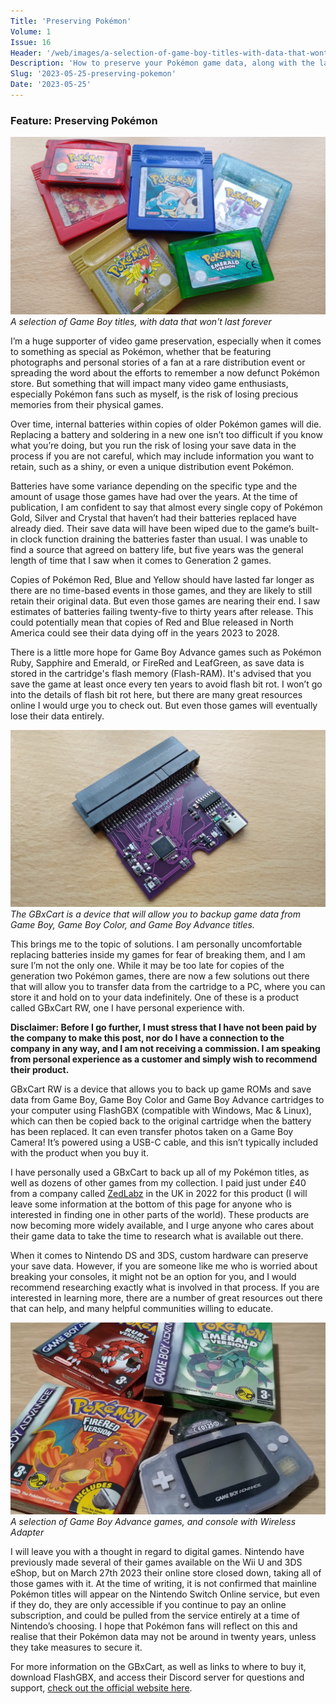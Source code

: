 ```yaml
---
Title: 'Preserving Pokémon'
Volume: 1
Issue: 16
Header: '/web/images/a-selection-of-game-boy-titles-with-data-that-wont-last-forever.jpeg'
Description: 'How to preserve your Pokémon game data, along with the latest Pokémon news, and a new addition to our mailbag!'
Slug: '2023-05-25-preserving-pokemon'
Date: '2023-05-25'
---
```

### Feature: Preserving Pokémon


[![A selection of Game Boy titles, with data that won't last forever](/web/images/a-selection-of-game-boy-titles-with-data-that-wont-last-forever.jpeg)](/web/images/a-selection-of-game-boy-titles-with-data-that-wont-last-forever.jpeg)*A selection of Game Boy titles, with data that won't last forever*



I’m a huge supporter of video game preservation, especially when it comes to something as special as Pokémon, whether that be featuring photographs and personal stories of a fan at a rare distribution event or spreading the word about the efforts to remember a now defunct Pokémon store. But something that will impact many video game enthusiasts, especially Pokémon fans such as myself, is the risk of losing precious memories from their physical games.

Over time, internal batteries within copies of older Pokémon games will die. Replacing a battery and soldering in a new one isn’t too difficult if you know what you’re doing, but you run the risk of losing your save data in the process if you are not careful, which may include information you want to retain, such as a shiny, or even a unique distribution event Pokémon. 

Batteries have some variance depending on the specific type and the amount of usage those games have had over the years. At the time of publication, I am confident to say that almost every single copy of Pokémon Gold, Silver and Crystal that haven’t had their batteries replaced have already died. Their save data will have been wiped due to the game’s built-in clock function draining the batteries faster than usual. I was unable to find a source that agreed on battery life, but five years was the general length of time that I saw when it comes to Generation 2 games.

Copies of Pokémon Red, Blue and Yellow should have lasted far longer as there are no time-based events in those games, and they are likely to still retain their original data. But even those games are nearing their end. I saw estimates of batteries failing twenty-five to thirty years after release. This could potentially mean that copies of Red and Blue released in North America could see their data dying off in the years 2023 to 2028.

There is a little more hope for Game Boy Advance games such as Pokémon Ruby, Sapphire and Emerald, or FireRed and LeafGreen, as save data is stored in the cartridge's flash memory (Flash-RAM). It's advised that you save the game at least once every ten years to avoid flash bit rot. I won’t go into the details of flash bit rot here, but there are many great resources online I would urge you to check out. But even those games will eventually lose their data entirely.



[![The GBxCart is a device that will allow you to backup game data from Game Boy, Game Boy Color, and Game Boy Advance titles.](/web/images/the-gbxcart-is-a-device-that-will-allow-you-to-backup-game-data-from-game-boy-game-boy-color-and-gam.jpeg)](/web/images/the-gbxcart-is-a-device-that-will-allow-you-to-backup-game-data-from-game-boy-game-boy-color-and-gam.jpeg)*The GBxCart is a device that will allow you to backup game data from Game Boy, Game Boy Color, and Game Boy Advance titles.*



This brings me to the topic of solutions. I am personally uncomfortable replacing batteries inside my games for fear of breaking them, and I am sure I’m not the only one. While it may be too late for copies of the generation two Pokémon games, there are now a few solutions out there that will allow you to transfer data from the cartridge to a PC, where you can store it and hold on to your data indefinitely. One of these is a product called GBxCart RW, one I have personal experience with.

**Disclaimer: Before I go further, I must stress that I have not been paid by the company to make this post, nor do I have a connection to the company in any way, and I am not receiving a commission. I am speaking from personal experience as a customer and simply wish to recommend their product.**

GBxCart RW is a device that allows you to back up game ROMs and save data from Game Boy, Game Boy Color and Game Boy Advance cartridges to your computer using FlashGBX (compatible with Windows, Mac & Linux), which can then be copied back to the original cartridge when the battery has been replaced. It can even transfer photos taken on a Game Boy Camera! It’s powered using a USB-C cable, and this isn’t typically included with the product when you buy it.

I have personally used a GBxCart to back up all of my Pokémon titles, as well as dozens of other games from my collection. I paid just under £40 from a company called [ZedLabz](https://www.zedlabz.com/) in the UK in 2022 for this product (I will leave some information at the bottom of this page for anyone who is interested in finding one in other parts of the world). These products are now becoming more widely available, and I urge anyone who cares about their game data to take the time to research what is available out there.

When it comes to Nintendo DS and 3DS, custom hardware can preserve your save data. However, if you are someone like me who is worried about breaking your consoles, it might not be an option for you, and I would recommend researching exactly what is involved in that process. If you are interested in learning more, there are a number of great resources out there that can help, and many helpful communities willing to educate.



[![A selection of Game Boy Advance games, and console with Wireless Adapter](/web/images/a-selection-of-game-boy-advance-games-and-console-with-wireless-adapter.jpeg)](/web/images/a-selection-of-game-boy-advance-games-and-console-with-wireless-adapter.jpeg)*A selection of Game Boy Advance games, and console with Wireless Adapter*



I will leave you with a thought in regard to digital games. Nintendo have previously made several of their games available on the Wii U and 3DS eShop, but on March 27th 2023 their online store closed down, taking all of those games with it. At the time of writing, it is not confirmed that mainline Pokémon titles will appear on the Nintendo Switch Online service, but even if they do, they are only accessible if you continue to pay an online subscription, and could be pulled from the service entirely at a time of Nintendo’s choosing. I hope that Pokémon fans will reflect on this and realise that their Pokémon data may not be around in twenty years, unless they take measures to secure it.

For more information on the GBxCart, as well as links to where to buy it, download FlashGBX, and access their Discord server for questions and support, [check out the official website here](https://www.gbxcart.com/).